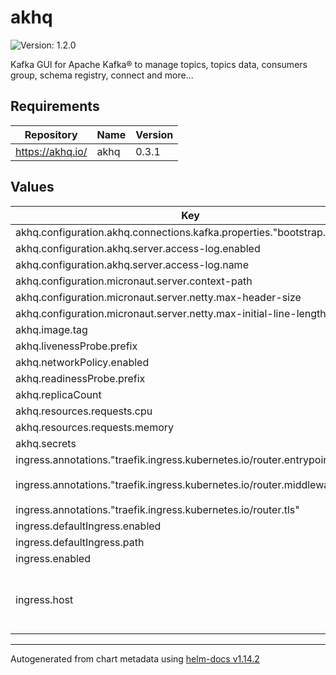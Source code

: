 # akhq

![Version: 1.2.0](https://img.shields.io/badge/Version-1.2.0-informational?style=flat-square)

Kafka GUI for Apache Kafka® to manage topics, topics data, consumers group, schema registry, connect and more...

## Requirements

| Repository | Name | Version |
|------------|------|---------|
| https://akhq.io/ | akhq | 0.3.1 |

## Values

| Key | Type | Default | Description |
|-----|------|---------|-------------|
| akhq.configuration.akhq.connections.kafka.properties."bootstrap.servers" | string | `"kafka:9092"` |  |
| akhq.configuration.akhq.server.access-log.enabled | bool | `true` |  |
| akhq.configuration.akhq.server.access-log.name | string | `"org.akhq.log.access"` |  |
| akhq.configuration.micronaut.server.context-path | string | `"/akhq"` |  |
| akhq.configuration.micronaut.server.netty.max-header-size | int | `32768` |  |
| akhq.configuration.micronaut.server.netty.max-initial-line-length | int | `16384` |  |
| akhq.image.tag | string | `"0.21.0"` |  |
| akhq.livenessProbe.prefix | string | `"/akhq"` |  |
| akhq.networkPolicy.enabled | bool | `false` |  |
| akhq.readinessProbe.prefix | string | `"/akhq"` |  |
| akhq.replicaCount | int | `1` |  |
| akhq.resources.requests.cpu | string | `"1m"` |  |
| akhq.resources.requests.memory | string | `"400Mi"` |  |
| akhq.secrets | string | `""` |  |
| ingress.annotations."traefik.ingress.kubernetes.io/router.entrypoints" | string | `"websecure"` |  |
| ingress.annotations."traefik.ingress.kubernetes.io/router.middlewares" | string | `"routing-oidc-forward-auth@kubernetescrd"` |  |
| ingress.annotations."traefik.ingress.kubernetes.io/router.tls" | string | `"true"` |  |
| ingress.defaultIngress.enabled | bool | `true` |  |
| ingress.defaultIngress.path | string | `"/akhq"` |  |
| ingress.enabled | bool | `true` |  |
| ingress.host | string | `nil` | Required, replace it with your host address |

----------------------------------------------
Autogenerated from chart metadata using [helm-docs v1.14.2](https://github.com/norwoodj/helm-docs/releases/v1.14.2)
